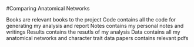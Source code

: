 #Comparing Anatomical Networks

Books are relevant books to the project
Code contains all the code for generating my analysis and report
Notes contains my personal notes and writings
Results contains the resutls of my analysis
Data contains all my anatomical networks and character trait data
papers contains relevant pdfs
